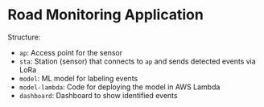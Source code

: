 # Road Monitoring Application

Structure:
- `ap`: Access point for the sensor
- `sta`: Station (sensor) that connects to `ap` and sends detected events via LoRa
- `model`: ML model for labeling events
- `model-lambda`: Code for deploying the model in AWS Lambda
- `dashboard`: Dashboard to show identified events

